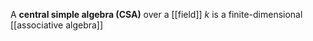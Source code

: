 A **central simple algebra (CSA)** over a [[field]] $k$ is a finite-dimensional [[associative algebra]]